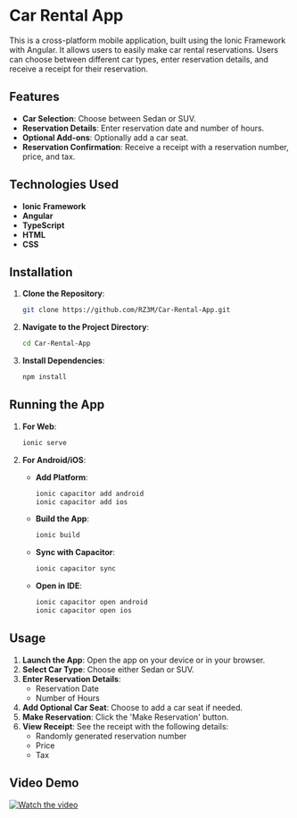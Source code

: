 # Car Rental App

This is a cross-platform mobile application, built using the Ionic Framework with Angular. It allows users to easily make car rental reservations. Users can choose between different car types, enter reservation details, and receive a receipt for their reservation.

## Features

- **Car Selection**: Choose between Sedan or SUV.
- **Reservation Details**: Enter reservation date and number of hours.
- **Optional Add-ons**: Optionally add a car seat.
- **Reservation Confirmation**: Receive a receipt with a reservation number, price, and tax.

## Technologies Used

- **Ionic Framework**
- **Angular**
- **TypeScript**
- **HTML**
- **CSS**

## Installation

1. **Clone the Repository**:
    ```sh
    git clone https://github.com/RZ3M/Car-Rental-App.git
    ```
2. **Navigate to the Project Directory**:
    ```sh
    cd Car-Rental-App
    ```
3. **Install Dependencies**:
    ```sh
    npm install
    ```

## Running the App

1. **For Web**:
    ```sh
    ionic serve
    ```

2. **For Android/iOS**:
    - **Add Platform**:
        ```sh
        ionic capacitor add android
        ionic capacitor add ios
        ```
    - **Build the App**:
        ```sh
        ionic build
        ```
    - **Sync with Capacitor**:
        ```sh
        ionic capacitor sync
        ```
    - **Open in IDE**:
        ```sh
        ionic capacitor open android
        ionic capacitor open ios
        ```

## Usage

1. **Launch the App**: Open the app on your device or in your browser.
2. **Select Car Type**: Choose either Sedan or SUV.
3. **Enter Reservation Details**:
    - Reservation Date
    - Number of Hours
4. **Add Optional Car Seat**: Choose to add a car seat if needed.
5. **Make Reservation**: Click the 'Make Reservation' button.
6. **View Receipt**: See the receipt with the following details:
    - Randomly generated reservation number
    - Price
    - Tax

## Video Demo

[![Watch the video](https://img.youtube.com/vi/rAv-IjdHAmY/0.jpg)](https://www.youtube.com/watch?v=rAv-IjdHAmY)

